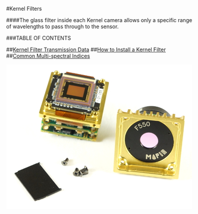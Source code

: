 #Kernel Filters

####The glass filter inside each Kernel camera allows only a specific range of wavelengths to pass through to the sensor.

###TABLE OF CONTENTS  

##[Kernel Filter Transmission Data](../content/kernel-filters/filter-transmission-data.html)
##[How to Install a Kernel Filter](../content/kernel-filters/kernel-filter-installation.html)
##[Common Multi-spectral Indices](../content/kernel-filters/filter-index-list.html)


![](/assets/kernel_filter_2_w.JPG)

